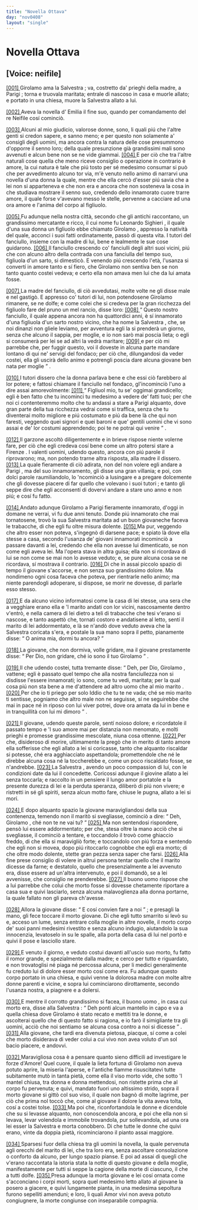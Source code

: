 ```yaml
---
title: "Novella Ottava"
day: "nov0408"
layout: "single"
---
```

<div id="nov0408" type="novella" who="neifile">
 <h1>
  Novella Ottava
 </h1>
 <p>
  <h2>
   [Voice: neifile]
  </h2>
 </p>
 <argument>
  <p>
   <a href="{{ site.baseurl }}enDecameron/nov0408#p04080001" id="p04080001">
    [001]
   </a>
   <name persref="girolamo" type="person">
    Girolamo
   </name>
   ama la
   <name persref="salvestra" type="person">
    Salvestra
   </name>
   ; va, costretto da' prieghi della madre, a
   <name placeref="parigi" type="place">
    Parigi
   </name>
   ; torna e truovala maritata; entrale di nascoso in casa e muorle allato; e portato in una chiesa, muore la
   <name persref="salvestra" type="person">
    Salvestra
   </name>
   allato a lui.
  </p>
 </argument>
 <div3 type="commentary" who="author">
  <p>
   <a href="{{ site.baseurl }}enDecameron/nov0408#p04080002" id="p04080002">
    [002]
   </a>
   Aveva la novella d'
   <name persref="emilia" type="person">
    Emilia
   </name>
   il fine suo, quando per comandamento del re
   <name persref="neifile" type="person">
    Neifile
   </name>
   cos&iacute; cominci&ograve;.
  </p>
 </div3>
 <div3 type="commentary" who="neifile">
  <p>
   <a href="{{ site.baseurl }}enDecameron/nov0408#p04080003" id="p04080003">
    [003]
   </a>
   Alcuni al mio giudicio, valorose donne, sono, li quali pi&uacute; che l'altre genti si credon sapere, e sanno meno; e per questo non solamente a' consigli degli uomini, ma ancora contra la natura delle cose presummono d'opporre il senno loro; della quale presunzione gi&agrave; grandissimi mali sono avvenuti e alcun bene non se ne vide giammai.
   <a href="{{ site.baseurl }}enDecameron/nov0408#p04080004" id="p04080004">
    [004]
   </a>
   E per ci&ograve; che tra l'altre naturali cose quella che meno riceve consiglio o operazione in contrario &egrave; amore, la cui natura &egrave; tale che pi&uacute; tosto per s&eacute; medesimo consumar si pu&ograve; che per avvedimento alcuno tor via, m'&egrave; venuto nello animo di narrarvi una novella d'una donna la quale, mentre che ella cerc&ograve; d'esser pi&uacute; savia che a lei non si apparteneva e che non era e ancora che non sosteneva la cosa in che studiava mostrare il senno suo, credendo dello innamorato cuore trarre amore, il quale forse v'avevano messo le stelle, pervenne a cacciare ad una ora amore e l'anima del corpo al figliuolo.
  </p>
 </div3>
 <p>
  <a href="{{ site.baseurl }}enDecameron/nov0408#p04080005" id="p04080005">
   [005]
  </a>
  Fu adunque nella nostra citt&agrave;, secondo che gli antichi raccontano, un grandissimo mercatante e ricco, il cui nome fu
  <name persref="leonardosighieri" type="person">
   Leonardo Sighieri
  </name>
  , il quale d'una sua donna un figliuolo ebbe chiamato
  <name persref="girolamo" type="person">
   Girolamo
  </name>
  , appresso la nativit&agrave; del quale, acconci i suoi fatti ordinatamente, pass&ograve; di questa vita. I tutori del fanciullo, insieme con la madre di lui, bene e lealmente le sue cose guidarono.
  <a href="{{ site.baseurl }}enDecameron/nov0408#p04080006" id="p04080006">
   [006]
  </a>
  Il fanciullo crescendo co' fanciulli degli altri suoi vicini, pi&uacute; che con alcuno altro della contrada con una fanciulla del tempo suo, figliuola d'un sarto, si dimestic&ograve;. E venendo pi&uacute; crescendo l'et&agrave;, l'usanza si convert&iacute; in amore tanto e s&iacute; fiero, che
  <name persref="girolamo" type="person">
   Girolamo
  </name>
  non sentiva ben se non tanto quanto costei vedeva; e certo ella non amava men lui che da lui amata fosse.
 </p>
 <p>
  <a href="{{ site.baseurl }}enDecameron/nov0408#p04080007" id="p04080007">
   [007]
  </a>
  La
  <name persref="madre-0408" type="person">
   madre
  </name>
  del fanciullo, di ci&ograve; avvedutasi, molte volte ne gli disse male e nel gastig&ograve;. E appresso co'
  <name persref="tutori-0408" type="person">
   tutori
  </name>
  di lui, non potendosene
  <name persref="girolamo" type="person">
   Girolamo
  </name>
  rimanere, se ne dolfe; e come colei che si credeva per la gran ricchezza del figliuolo fare del pruno un mel rancio, disse loro:
  <a href="{{ site.baseurl }}enDecameron/nov0408#p04080008" id="p04080008">
   [008]
  </a>
  <q direct="unspecified" who="madre-0408">
   Questo nostro fanciullo, il quale appena ancora non ha quattordici anni, &egrave; s&iacute; innamorato d'una figliuola d'un sarto nostro vicino, che ha nome la
   <name persref="salvestra" type="person">
    Salvestra
   </name>
   , che, se noi dinanzi non gliele leviamo, per avventura egli la si prender&agrave; un giorno, senza che alcuno il sappia, per moglie, e io non sar&ograve; mai poscia lieta; o egli si consumer&agrave; per lei se ad altri la vedr&agrave; maritare;
   <a href="{{ site.baseurl }}enDecameron/nov0408#p04080009" id="p04080009">
    [009]
   </a>
   e per ci&ograve; mi parrebbe che, per fuggir questo, voi il doveste in alcuna parte mandare lontano di qui ne' servigi del fondaco; per ci&ograve; che, dilungandosi da veder costei, ella gli uscir&agrave; dello animo e potrengli poscia dare alcuna giovane ben nata per moglie
  </q>
  .
 </p>
 <p>
  <a href="{{ site.baseurl }}enDecameron/nov0408#p04080010" id="p04080010">
   [010]
  </a>
  I
  <name persref="tutori-0408" type="person">
   tutori
  </name>
  dissero che la donna parlava bene e che essi ci&ograve; farebbero al lor potere; e fattosi chiamare il fanciullo nel fondaco, gl'incominci&ograve; l'uno a dire assai amorevolmente:
  <a href="{{ site.baseurl }}enDecameron/nov0408#p04080011" id="p04080011">
   [011]
  </a>
  <q direct="unspecified" who="tutori-0408">
   Figliuol mio, tu se' oggimai grandicello; egli &egrave; ben fatto che tu incominci tu medesimo a vedere de' fatti tuoi; per che noi ci contenteremmo molto che tu andassi a stare a
   <name placeref="parigi" type="place">
    Parigi
   </name>
   alquanto, dove gran parte della tua ricchezza vedrai come si traffica, senza che tu diventerai molto migliore e pi&uacute; costumato e pi&uacute; da bene l&agrave; che qui non faresti, veggendo quei signori e quei baroni e que' gentili uomini che vi sono assai e de' lor costumi apprendendo; poi te ne potrai qui venire
  </q>
  .
 </p>
 <p>
  <a href="{{ site.baseurl }}enDecameron/nov0408#p04080012" id="p04080012">
   [012]
  </a>
  Il garzone ascolt&ograve; diligentemente e in brieve rispose niente volerne fare, per ci&ograve; che egli credeva cos&iacute; bene come un altro potersi stare a
  <name placeref="firenze" type="place">
   Firenze
  </name>
  . I valenti uomini, udendo questo, ancora con pi&uacute; parole il riprovarono; ma, non potendo trarne altra risposta, alla madre il dissero.
  <a href="{{ site.baseurl }}enDecameron/nov0408#p04080013" id="p04080013">
   [013]
  </a>
  La quale fieramente di ci&ograve; adirata, non del non volere egli andare a
  <name placeref="parigi" type="place">
   Parigi
  </name>
  , ma del suo innamoramento, gli disse una gran villania; e poi, con dolci parole raumiliandolo, lo 'ncominci&ograve; a lusingare e a pregare dolcemente che gli dovesse piacere di far quello che volevano i suoi
  <name persref="tutori-0408" type="person">
   tutori
  </name>
  ; e tanto gli seppe dire che egli acconsent&iacute; di dovervi andare a stare uno anno e non pi&uacute;; e cos&iacute; fu fatto.
 </p>
 <p>
  <a href="{{ site.baseurl }}enDecameron/nov0408#p04080014" id="p04080014">
   [014]
  </a>
  Andato adunque
  <name persref="girolamo" type="person">
   Girolamo
  </name>
  a
  <name placeref="parigi" type="place">
   Parigi
  </name>
  fieramente innamorato, d'oggi in domane ne verrai, vi fu due anni tenuto. Donde pi&uacute; innamorato che mai tornatosene, trov&ograve; la sua
  <name persref="salvestra" type="person">
   Salvestra
  </name>
  maritata ad un buon giovaneche faceva le trabacche, di che egli fu oltre misura dolente.
  <a href="{{ site.baseurl }}enDecameron/nov0408#p04080015" id="p04080015">
   [015]
  </a>
  Ma pur, veggendo che altro esser non poteva, s'ingegn&ograve; di darsene pace; e spiato l&agrave; dove ella stesse a casa, secondo l'usanza de' giovani innamorati incominci&ograve; a passare davanti a lei, credendo che ella non avesse lui dimenticato, se non come egli aveva lei. Ma l'opera stava in altra guisa; ella non si ricordava di lui se non come se mai non lo avesse veduto; e, se pure alcuna cosa se ne ricordava, s&iacute; mostrava il contrario.
  <a href="{{ site.baseurl }}enDecameron/nov0408#p04080016" id="p04080016">
   [016]
  </a>
  Di che in assai piccolo spazio di tempo il giovane s'accorse, e non senza suo grandissimo dolore. Ma nondimeno ogni cosa faceva che poteva, per rientrarle nello animo; ma niente parendogli adoperare, si dispose, se morir ne dovesse, di parlarle esso stesso.
 </p>
 <p>
  <a href="{{ site.baseurl }}enDecameron/nov0408#p04080017" id="p04080017">
   [017]
  </a>
  E da alcuno vicino informatosi come la casa di lei stesse, una sera che a vegghiare erano ella e 'l
  <name persref="marito-0408" type="person">
   marito
  </name>
  andati con lor vicini, nascosamente dentro v'entr&ograve;, e nella camera di lei dietro a teli di trabacche che tesi v'erano si nascose, e tanto aspett&ograve; che, tornati costoro e andatisene al letto, sent&iacute; il
  <name persref="marito-0408" type="person">
   marito
  </name>
  di lei addormentato, e l&agrave; se n'and&ograve; dove veduto aveva che la
  <name persref="salvestra" type="person">
   Salvestra
  </name>
  coricata s'era, e postale la sua mano sopra il petto, pianamente disse:
  <q direct="unspecified" who="girolamo">
   O anima mia, dormi tu ancora?
  </q>
 </p>
 <p>
  <a href="{{ site.baseurl }}enDecameron/nov0408#p04080018" id="p04080018">
   [018]
  </a>
  La giovane, che non dormiva, volle gridare, ma il giovane prestamente disse:
  <q direct="unspecified" who="girolamo">
   Per Dio, non gridare, ch&eacute; io sono il tuo
   <name persref="girolamo" type="person">
    Girolamo
   </name>
  </q>
  .
 </p>
 <p>
  <a href="{{ site.baseurl }}enDecameron/nov0408#p04080019" id="p04080019">
   [019]
  </a>
  Il che udendo costei, tutta tremante disse:
  <q direct="unspecified" who="salvestra">
   Deh, per Dio,
   <name persref="girolamo" type="person">
    Girolamo
   </name>
   , vattene; egli &egrave; passato quel tempo che alla nostra fanciullezza non si disdisse l'essere innamorati; io sono, come tu vedi, maritata; per la qual cosa pi&uacute; non sta bene a me d'attendere ad altro uomo che al mio
   <name persref="marito-0408" type="person">
    marito
   </name>
   .
   <a href="{{ site.baseurl }}enDecameron/nov0408#p04080020" id="p04080020">
    [020]
   </a>
   Per che io ti priego per solo Iddio che tu te ne vada; ch&eacute; se mio
   <name persref="marito-0408" type="person">
    marito
   </name>
   ti sentisse, pogniamo che altro male non ne seguisse, s&iacute; ne seguirebbe che mai in pace n&eacute; in riposo con lui viver potrei, dove ora amata da lui in bene e in tranquillit&agrave; con lui mi dimoro
  </q>
  .
 </p>
 <p>
  <a href="{{ site.baseurl }}enDecameron/nov0408#p04080021" id="p04080021">
   [021]
  </a>
  Il giovane, udendo queste parole, sent&iacute; noioso dolore; e ricordatole il passato tempo e 'l suo amore mai per distanzia non menomato, e molti prieghi e promesse grandissime mescolate, niuna cosa ottenne.
  <a href="{{ site.baseurl }}enDecameron/nov0408#p04080022" id="p04080022">
   [022]
  </a>
  Per che, disideroso di morire, ultimamente la preg&ograve; che in merito di tanto amore ella sofferisse che egli allato a lei si coricasse, tanto che alquanto riscaldar si potesse, ch&eacute; era agghiacciato aspettandola; promettendole che n&eacute; le direbbe alcuna cosa n&eacute; la toccherebbe e, come un poco riscaldato fosse, se n'andrebbe.
  <a href="{{ site.baseurl }}enDecameron/nov0408#p04080023" id="p04080023">
   [023]
  </a>
  La
  <name persref="salvestra" type="person">
   Salvestra
  </name>
  , avendo un poco compassion di lui, con le condizioni date da lui il concedette. Coricossi adunque il giovine allato a lei senza toccarla; e raccolto in un pensiere il lungo amor portatole e la presente durezza di lei e la perduta speranza, diliber&ograve; di pi&uacute; non vivere; e ristretti in s&eacute; gli spiriti, senza alcun motto fare, chiuse le pugna, allato a lei si mor&iacute;.
 </p>
 <p>
  <a href="{{ site.baseurl }}enDecameron/nov0408#p04080024" id="p04080024">
   [024]
  </a>
  E dopo alquanto spazio la giovane maravigliandosi della sua contenenza, temendo non il marit&ograve; si svegliasse, cominci&ograve; a dire:
  <q direct="unspecified" who="salvestra">
   Deh,
   <name persref="girolamo" type="person">
    Girolamo
   </name>
   , ch&eacute; non te ne vai tu?
  </q>
  <a href="{{ site.baseurl }}enDecameron/nov0408#p04080025" id="p04080025">
   [025]
  </a>
  Ma non sentendosi rispondere, pens&ograve; lui essere addormentato; per che, stesa oltre la mano acci&ograve; che si svegliasse, il cominci&ograve; a tentare, e toccandolo il trov&ograve; come ghiaccio freddo, di che ella si maravigli&ograve; forte; e toccandolo con pi&uacute; forza e sentendo che egli non si movea, dopo pi&uacute; ritoccarlo cognobbe che egli era morto; di che oltre modo dolente, stette gran pezza senza saper che farsi.
  <a href="{{ site.baseurl }}enDecameron/nov0408#p04080026" id="p04080026">
   [026]
  </a>
  Alla fine prese consiglio di volere in altrui persona tentar quello che il
  <name persref="marito-0408" type="person">
   marito
  </name>
  dicesse da farne; e destatolo, quello che presenzialmente a lei avvenuto era, disse essere ad un'altra intervenuto, e poi il domand&ograve;, se a lei avvenisse, che consiglio ne prenderebbe.
  <a href="{{ site.baseurl }}enDecameron/nov0408#p04080027" id="p04080027">
   [027]
  </a>
  Il buono uomo rispose che a lui parrebbe che colui che morto fosse si dovesse chetamente riportare a casa sua e quivi lasciarlo, senza alcuna malavoglienza alla donna portarne, la quale fallato non gli pareva ch'avesse.
 </p>
 <p>
  <a href="{{ site.baseurl }}enDecameron/nov0408#p04080028" id="p04080028">
   [028]
  </a>
  Allora la giovane disse:
  <q direct="unspecified" who="salvestra">
   E cos&iacute; convien fare a noi
  </q>
  ; e presagli la mano, gli fece toccare il morto giovane. Di che egli tutto smarrito si lev&ograve; su e, acceso un lume, senza entrare colla moglie in altre novelle, il morto corpo de' suoi panni medesimi rivestito e senza alcuno indugio, aiutandolo la sua innocenzia, levatoselo in su le spalle, alla porta della casa di lui nel port&ograve; e quivi il pose e lasciollo stare.
 </p>
 <p>
  <a href="{{ site.baseurl }}enDecameron/nov0408#p04080029" id="p04080029">
   [029]
  </a>
  E venuto il giorno, e veduto costui davanti all'uscio suo morto, fu fatto il romor grande, e spezialmente dalla madre; e cerco per tutto e riguardato, e non trovatoglisi n&eacute; piaga n&eacute; percossa alcuna, per li medici generalmente fu creduto lui di dolore esser morto cos&iacute; come era. Fu adunque questo corpo portato in una chiesa, e quivi venne la dolorosa madre con molte altre donne parenti e vicine, e sopra lui cominciarono dirottamente, secondo l'usanza nostra, a piagnere e a dolersi.
 </p>
 <p>
  <a href="{{ site.baseurl }}enDecameron/nov0408#p04080030" id="p04080030">
   [030]
  </a>
  E mentre il corrotto grandissimo si facea, il
  <name persref="marito-0408" type="person">
   buono uomo
  </name>
  , in casa cui morto era, disse alla
  <name persref="salvestra" type="person">
   Salvestra
  </name>
  :
  <q direct="unspecified" who="marito-0408">
   Deh ponti alcun mantello in capo e va a quella chiesa dove
   <name persref="girolamo" type="person">
    Girolamo
   </name>
   &egrave; stato recato e mettiti tra le donne, e ascolterai quello che di questo fatto si ragiona, e io far&ograve; il simigliante tra gli uomini, acci&ograve; che noi sentiamo se alcuna cosa contro a noi si dicesse
  </q>
  .
  <a href="{{ site.baseurl }}enDecameron/nov0408#p04080031" id="p04080031">
   [031]
  </a>
  Alla giovane, che tardi era divenuta pietosa, piacque, s&iacute; come a colei che morto disiderava di veder colui a cui vivo non avea voluto d'un sol bacio piacere, e andovvi.
 </p>
 <p>
  <a href="{{ site.baseurl }}enDecameron/nov0408#p04080032" id="p04080032">
   [032]
  </a>
  Maravigliosa cosa &egrave; a pensare quanto sieno difficili ad investigare le forze d'Amore! Quel cuore, il quale la lieta fortuna di
  <name persref="girolamo" type="person">
   Girolamo
  </name>
  non aveva potuto aprire, la miseria l'aperse, e l'antiche fiamme risuscitatevi tutte subitamente mut&ograve; in tanta piet&agrave;, come ella il viso morto vide, che sotto 'l mantel chiusa, tra donna e donna mettendosi, non ristette prima che al corpo fu pervenuta; e quivi, mandato fuori uno altissimo strido, sopra il morto giovane si gitt&ograve; col suo viso, il quale non bagn&ograve; di molte lagrime, per ci&ograve; che prima nol tocc&ograve; che, come al giovane il dolore la vita aveva tolta, cos&iacute; a costei tolse.
  <a href="{{ site.baseurl }}enDecameron/nov0408#p04080033" id="p04080033">
   [033]
  </a>
  Ma poi che, riconfortandola le donne e dicendole che su si levasse alquanto, non conoscendola ancora, e poi che ella non si levava, levar volendola e immobile trovandola, pur sollevandola, ad una ora lei esser la
  <name persref="salvestra" type="person">
   Salvestra
  </name>
  e morta conobbero. Di che tutte le donne che quivi erano, vinte da doppia piet&agrave;, ricominciarono il pianto assai maggiore.
 </p>
 <p>
  <a href="{{ site.baseurl }}enDecameron/nov0408#p04080034" id="p04080034">
   [034]
  </a>
  Sparsesi fuor della chiesa tra gli uomini la novella, la quale pervenuta agli orecchi del
  <name persref="marito-0408" type="person">
   marito
  </name>
  di lei, che tra loro era, senza ascoltare consolazione o conforto da alcuno, per lungo spazio pianse. E poi ad assai di quegli che v'erano raccontata la istoria stata la notte di questo giovane e della moglie, manifestamente per tutti si seppe la cagione della morte di ciascuno, il che a tutti dolfe.
  <a href="{{ site.baseurl }}enDecameron/nov0408#p04080035" id="p04080035">
   [035]
  </a>
  Presa adunque la morta giovane e lei cos&iacute; ornata come s'acconciano i corpi morti, sopra quel medesimo letto allato al giovane la posero a giacere, e quivi lungamente pianta, in una medesima sepoltura furono sepelliti amenduni; e loro, li quali Amor vivi non aveva potuto congiugnere, la morte congiunse con inseparabile compagnia.
 </p>
</div>